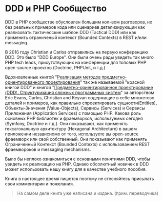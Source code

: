 DDD и PHP Сообщество
==
DDD в PHP сообществе обусловлен большим кол-вом разговоров, но без реальных примеров кода или сценариев детализирующии 
как реализовать тактичесские шаблон DDD (Tactical DDD) или как применить ограниченый контекст (Bounded Contexts) в REST 
и/или messaging.

В 2016 году Christian и Carlos отправились на первую конференцию DDD.
Это было "DDD Europe". Они были очень рады увидеть так много PHP tech leads, присутствующих на конференции для топовых PHP open-source
 проектов (Doctrine, PHPUnit, и т.д.)
 
Вдохновленные книгой "[Реализация методов предметно-ориентированного проектирования](http://www.williamspublishing.com/Books/978-5-8459-1881-9.html)" 
так же называемой "красной книгой DDD" и книгой "[Предметно-ориентированное проектирование (DDD). Структуризация сложных программных систем](http://www.williamspublishing.com/Books/978-5-8459-1597-9.html)"
за авторством Eric Evans, Carlos, Christian and Keyvan содержащие в себе множетсво деталей и примеров, как правильно спроектировать сущности(Entities),
 Объекты-Значения (Value-Objects), Сервисы (Services) и Сервисы Приложения (Application Services) с помощью PHP.
 Какова роль основных PHP библиотек и фраемворков, используемых сегодня (Symfony, Doctrine и т.д.).
 Они показывают, как применять гексагональную архитектуру (Hexagonal Architecture) в вашем приложении независиомо 
 от того, используете вы open-source фраемворк или свой собственный. Они показывают как применять Ограниченный Контекст 
 (Bounded Contexts) с использованием REST фраемвороков и messaging mechanisms.
 
Было бы неплохо ознакомиться с основными понятиями DDD, чтобы увидеть их реализацию на PHP. Однако обсолютный новичек в DDD 
может использовать нашу книгу для в качестве учебного пособия.

Книга в настоящее время пишется поэтому не стесняйтесь присылать свои комментарии и пожелания.
>На самом деле книга уже написана и издана. (прим. переводчика)


